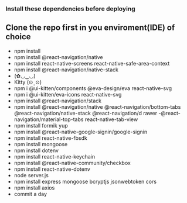 ### Install these dependencies before deploying

## Clone the repo first in you enviroment(IDE) of choice

- npm install
- npm install @react-navigation/native
- npm install react-native-screens react-native-safe-area-context
- npm install @react-navigation/native-stack
- (✿◡‿◡)
- Kitty (⊙ˍ⊙)
- npm i @ui-kitten/components @eva-design/eva react-native-svg
- npm i @ui-kitten/eva-icons react-native-svg
- npm install @react-navigation/stack
- npm install @react-navigation/native @react-navigation/bottom-tabs @react-navigation/native-stack @react-navigation/d rawer -@react-navigation/material-top-tabs react-native-tab-view
- npm install formik yup
- npm install @react-native-google-signin/google-signin
- npm install react-native-fbsdk
- npm install mongoose
- npm install dotenv
- npm install react-native-keychain
- npm install @react-native-community/checkbox
- npm install react-native-dotenv
- node server.js
- npm install express mongoose bcryptjs jsonwebtoken cors
- npm install axios
- commit a day